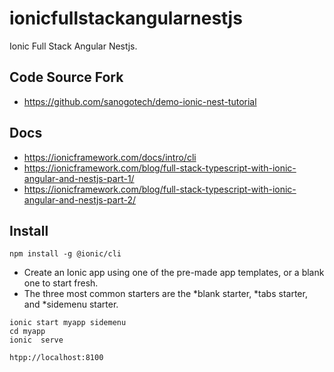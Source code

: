 # ionicfullstackangularnestjs
Ionic Full Stack  Angular  Nestjs.


## Code Source Fork
- https://github.com/sanogotech/demo-ionic-nest-tutorial



## Docs

- https://ionicframework.com/docs/intro/cli
- https://ionicframework.com/blog/full-stack-typescript-with-ionic-angular-and-nestjs-part-1/
- https://ionicframework.com/blog/full-stack-typescript-with-ionic-angular-and-nestjs-part-2/

## Install

```
npm install -g @ionic/cli
```


* Create an Ionic app using one of the pre-made app templates, or a blank one to start fresh. 
* The three most common starters are the *blank starter, *tabs starter, and *sidemenu starter.

```
ionic start myapp sidemenu
cd myapp
ionic  serve
```

```
htpp://localhost:8100
```
